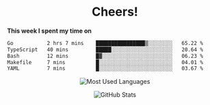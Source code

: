 <h1 align="center">Cheers!</h1>

**This week I spent my time on**
<!--START_SECTION:waka-->

```txt
Go           2 hrs 7 mins    ████████████████▒░░░░░░░░   65.22 %
TypeScript   40 mins         █████░░░░░░░░░░░░░░░░░░░░   20.64 %
Bash         12 mins         █▓░░░░░░░░░░░░░░░░░░░░░░░   06.23 %
Makefile     7 mins          █░░░░░░░░░░░░░░░░░░░░░░░░   04.01 %
YAML         7 mins          █░░░░░░░░░░░░░░░░░░░░░░░░   03.67 %
```

<!--END_SECTION:waka-->

<p align="center"><img src="https://github-readme-stats.vercel.app/api/top-langs/?username=thnkrn&layout=compact&hide=html&theme=tokyonight" alt="Most Used Languages" /></p>

<p align="center"><img src="https://github-readme-stats.vercel.app/api?username=thnkrn&show_icons=true&count_private=true&theme=tokyonight&show=reviews&hide_rank=false&rank_icon=github" alt="GitHub Stats" /></p>

<!-- <p align="center"><a href="https://wakatime.com"><img src="https://wakatime.com/share/@thnkrn/40092326-d1bd-471b-89da-9a7c63939402.png" /></p>
 -->
